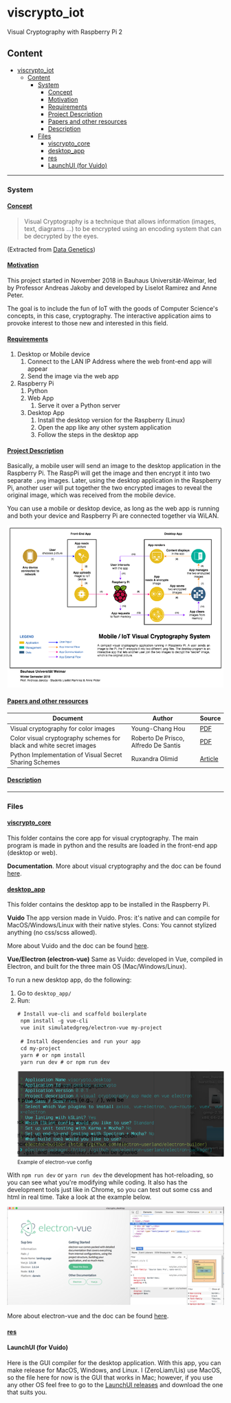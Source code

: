 # viscrypto_iot
Visual Cryptography with Raspberry Pi 2

## Content

- [viscrypto_iot](#viscryptoiot)
  - [Content](#content)
    - [System](#system)
      - [<u>Concept</u>](#uconceptu)
      - [<u>Motivation</u>](#umotivationu)
      - [<u>Requirements</u>](#urequirementsu)
      - [<u>Project Description</u>](#uproject-descriptionu)
      - [<u>Papers and other resources</u>](#upapers-and-other-resourcesu)
      - [<u>Description</u>](#udescriptionu)
    - [Files](#files)
      - [<u>viscrypto_core</u>](#uviscryptocoreu)
      - [<u>desktop_app</u>](#udesktopappu)
      - [<u>res</u>](#uresu)
      - [LaunchUI (for Vuido)](#launchui-for-vuido)

---
### System

#### <u>Concept</u>

> Visual Cryptography is a technique that allows information (images, text, diagrams …) to be encrypted using an encoding system that can be decrypted by the eyes.

(Extracted from [Data Genetics](http://www.datagenetics.com/blog/november32013/index.html))

#### <u>Motivation</u>

This project started in November 2018 in Bauhaus Universität-Weimar, led by Professor Andreas Jakoby and developed by Liselot Ramirez and Anne Peter.

The goal is to include the fun of IoT with the goods of Computer Science's concepts, in this case, cryptography. The interactive application aims to provoke interest to those new and interested in this field.

#### <u>Requirements</u>

1. Desktop or Mobile device
   1. Connect to the LAN IP Address where the web front-end app will appear
   2. Send the image via the web app
2. Raspberry Pi
   1. Python
   2. Web App
      1. Serve it over a Python server
   3. Desktop App
      1. Install the desktop version for the Raspberry (Linux)
      2. Open the app like any other system application
      3. Follow the steps in the desktop app

#### <u>Project Description</u>

Basically, a mobile user will send an image to the desktop application in the Raspberry Pi. The RaspPi will get the image and then encrypt it into two separate `.png` images. Later, using the desktop application in the Raspberry Pi, another user will put together the two encrypted images to reveal the original image, which was received from the mobile device.

You can use a mobile or desktop device, as long as the web app is running and both your device and Raspberry Pi are connected together via WiLAN.

![Visual Cryptography System Diagram](VisualCryptoDiagram.png)

#### <u>Papers and other resources</u>

| Document | Author | Source |
| --- | --- | --- |
| Visual cryptography for color images | Young-Chang Hou | [PDF](https://ac.els-cdn.com/S0031320302002583/1-s2.0-S0031320302002583-main.pdf?_tid=f351eeb4-8974-4a14-be36-9f9c4b034b75&acdnat=1544352772_90fec2587bcfc5f8120d768cd8ef9f06)
| Color visual cryptography schemes for black and white secret images | Roberto De Prisco, Alfredo De Santis | [PDF](https://ac.els-cdn.com/S0304397513006750/1-s2.0-S0304397513006750-main.pdf?_tid=4a4372ee-30fb-410a-b064-9620372c3b62&acdnat=1544352997_d82b69ef7eb22498fe3fcaa9e38533ad)
| Python Implementation of Visual Secret Sharing Schemes | Ruxandra Olimid | [Article](https://www.researchgate.net/publication/227487359_PYTHON_IMPLEMENTATION_OF_VISUAL_SECRET_SHARING_SCHEMES)




#### <u>Description</u>

---
### Files

#### <u>viscrypto_core</u>
This folder contains the core app for visual cryptography. The main program is made in python and the results are loaded in the front-end app (desktop or web).

**Documentation**. More about visual cryptography and the doc can be found [here](#).

#### <u>desktop_app</u>
This folder contains the desktop app to be installed in the Raspberry Pi. 

**Vuido** The app version made in Vuido. Pros: it's native and can compile for MacOS/Windows/Linux with their native styles. Cons: You cannot stylized anything (no css/scss allowed).

More about Vuido and the doc can be found [here](https://vuido.mimec.org/).

**Vue/Electron (electron-vue)** Same as Vuido: developed in Vue, compiled in Electron, and built for the three main OS (Mac/Windows/Linux).

To run a new desktop app, do the following:

1. Go to `desktop_app/`
2. Run:
   ```shell
   # Install vue-cli and scaffold boilerplate
    npm install -g vue-cli
    vue init simulatedgreg/electron-vue my-project

    # Install dependencies and run your app
    cd my-project
    yarn # or npm install
    yarn run dev # or npm run dev
   ```
   ![Example of electron-vue config](config_vue.png)
   <small>Example of electron-vue config</small>

With `npm run dev` or `yarn run dev` the development has hot-reloading, so you can see what you're modifying while coding. It also has the development tools just like in Chrome, so you can test out some css and html in real time. Take a look at the example below.

![Starting View of the desktop app](startingview_dev.png)

More about electron-vue and the doc can be found [here](https://simulatedgreg.gitbooks.io/electron-vue/content/en/).

#### <u>res</u>

#### LaunchUI (for Vuido)

Here is the GUI compiler for the desktop application. With this app, you can make release for MacOS, Windows, and Linux. I (ZeroLiam/Lis) use MacOS, so the file here for now is the GUI that works in Mac; however, if you use any other OS feel free to go to the [LaunchUI releases](https://github.com/mimecorg/launchui-packager-gui/releases) and download the one that suits you.
